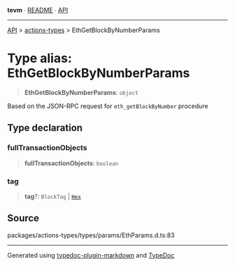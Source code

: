**tevm** ∙ [README](../../README.md) ∙ [API](../../API.md)

***

[API](../../API.md) > [actions-types](../README.md) > EthGetBlockByNumberParams

# Type alias: EthGetBlockByNumberParams

> **EthGetBlockByNumberParams**: `object`

Based on the JSON-RPC request for `eth_getBlockByNumber` procedure

## Type declaration

### fullTransactionObjects

> **fullTransactionObjects**: `boolean`

### tag

> **tag**?: `BlockTag` \| [`Hex`](../../index/type-aliases/Hex.md)

## Source

packages/actions-types/types/params/EthParams.d.ts:83

***
Generated using [typedoc-plugin-markdown](https://www.npmjs.com/package/typedoc-plugin-markdown) and [TypeDoc](https://typedoc.org/)
